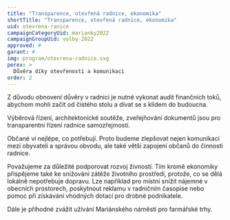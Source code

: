 ```yaml
---
title: "Transparence, otevřená radnice, ekonomika"
shortTitle: "Transparence, otevřená radnice, ekonomika"
uid: otevrena-ranice
campaignCategoryUid: marianky2022
campaignGroupUid: volby-2022
approved: #
garant: # 
img: program/otevrena-radnice.svg
perex: >
  Důvěra díky otevřenosti a komunikaci
order: 2
---
```


Z důvodu obnovení důvěry v radnici je nutné vykonat audit finančních toků, abychom mohli začít od čistého stolu a dívat se s klidem do budoucna. 

Výběrová řízení, architektonické soutěže, zveřejňování dokumentů jsou pro transparentní řízení radnice samozřejmostí. 

Občané ví nejlépe, co potřebují. Proto budeme zlepšovat nejen komunikaci mezi obyvateli a správou obvodu, ale také větší zapojení občanů do činnosti radnice. 

Považujeme za důležité podporovat rozvoj živností. Tím kromě ekonomiky přispějeme také ke snižování zátěže životního prostředí, protože, co se dělá lokálně nepotřebuje dopravu. Lze například pro místní snížit nájemné v obecních prostorech, poskytnout reklamu v radničním časopise nebo pomoc při získávání vhodných dotací pro drobné podnikatele. 

Dále je příhodné zvážit užívání Mariánského náměstí pro farmářské trhy.

